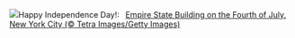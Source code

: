 ![](https://www.bing.com/th?id=OHR.EmpireFourth_EN-US1852348146_UHD.jpg&w=1000)Happy Independence Day!:&nbsp;&ensp;[Empire State Building on the Fourth of July, New York City (© Tetra Images/Getty Images)](https://www.bing.com/th?id=OHR.EmpireFourth_EN-US1852348146_UHD.jpg)
<br><br/>
